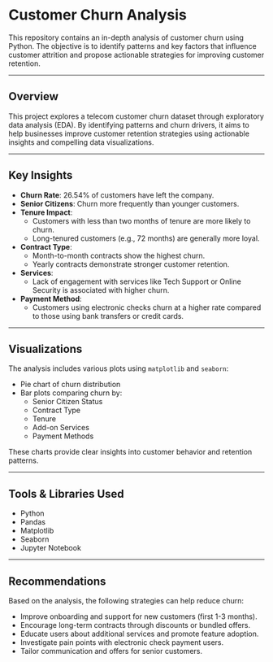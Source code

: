 # Customer Churn Analysis

This repository contains an in-depth analysis of customer churn using Python. The objective is to identify patterns and key factors that influence customer attrition and propose actionable strategies for improving customer retention.

---

## Overview

This project explores a telecom customer churn dataset through exploratory data analysis (EDA). By identifying patterns and churn drivers, it aims to help businesses improve customer retention strategies using actionable insights and compelling data visualizations.

---

## Key Insights

- **Churn Rate**: 26.54% of customers have left the company.
- **Senior Citizens**: Churn more frequently than younger customers.
- **Tenure Impact**:
  - Customers with less than two months of tenure are more likely to churn.
  - Long-tenured customers (e.g., 72 months) are generally more loyal.
- **Contract Type**:
  - Month-to-month contracts show the highest churn.
  - Yearly contracts demonstrate stronger customer retention.
- **Services**:
  - Lack of engagement with services like Tech Support or Online Security is associated with higher churn.
- **Payment Method**:
  - Customers using electronic checks churn at a higher rate compared to those using bank transfers or credit cards.

---

## Visualizations

The analysis includes various plots using `matplotlib` and `seaborn`:

- Pie chart of churn distribution  
- Bar plots comparing churn by:
  - Senior Citizen Status
  - Contract Type
  - Tenure
  - Add-on Services
  - Payment Methods

These charts provide clear insights into customer behavior and retention patterns.

---

## Tools & Libraries Used

- Python
- Pandas
- Matplotlib
- Seaborn
- Jupyter Notebook

---

## Recommendations

Based on the analysis, the following strategies can help reduce churn:

- Improve onboarding and support for new customers (first 1-3 months).
- Encourage long-term contracts through discounts or bundled offers.
- Educate users about additional services and promote feature adoption.
- Investigate pain points with electronic check payment users.
- Tailor communication and offers for senior customers.
